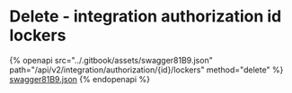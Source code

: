 # Delete - integration authorization id lockers

{% openapi src="../.gitbook/assets/swagger81B9.json" path="/api/v2/integration/authorization/{id}/lockers" method="delete" %}
[swagger81B9.json](../.gitbook/assets/swagger81B9.json)
{% endopenapi %}

